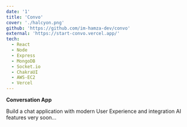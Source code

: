 ```yaml
---
date: '1'
title: 'Convo'
cover: './halcyon.png'
github: 'https://github.com/im-hamza-dev/convo'
external: 'https://start-convo.vercel.app/'
tech:
  - React
  - Node
  - Express
  - MongoDB
  - Socket.io
  - ChakraUI
  - AWS-EC2
  - Vercel
---
```


<b>Conversation App</b>

Build a chat application with modern User Experience and integration AI features very soon...
